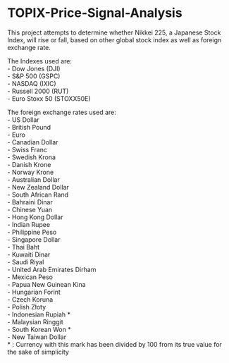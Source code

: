 # TOPIX-Price-Signal-Analysis

This project attempts to determine whether Nikkei 225, a Japanese Stock Index, will rise or fall, based on other global stock index as well as foreign exchange rate.  

The Indexes used are:  
    - Dow Jones (DJI)  
    - S&P 500 (GSPC)  
    - NASDAQ (IXIC)  
    - Russell 2000 (RUT)  
    - Euro Stoxx 50 (STOXX50E)  
  
The foreign exchange rates used are:  
    - US Dollar  
    - British Pound  
    - Euro  
    - Canadian Dollar  
    - Swiss Franc  
    - Swedish Krona  
    - Danish Krone  
    - Norway Krone  
    - Australian Dollar  
    - New Zealand Dollar  
    - South African Rand  
    - Bahraini Dinar  
    - Chinese Yuan  
    - Hong Kong Dollar  
    - Indian Rupee  
    - Philippine Peso  
    - Singapore Dollar  
    - Thai Baht  
    - Kuwaiti Dinar  
    - Saudi Riyal  
    - United Arab Emirates Dirham  
    - Mexican Peso  
    - Papua New Guinean Kina  
    - Hungarian Forint  
    - Czech Koruna  
    - Polish Złoty  
    - Indonesian Rupiah *  
    - Malaysian Ringgit  
    - South Korean Won *  
    - New Taiwan Dollar  
      * : Currency with this mark has been divided by 100 from its true value for the sake of simplicity  





    

